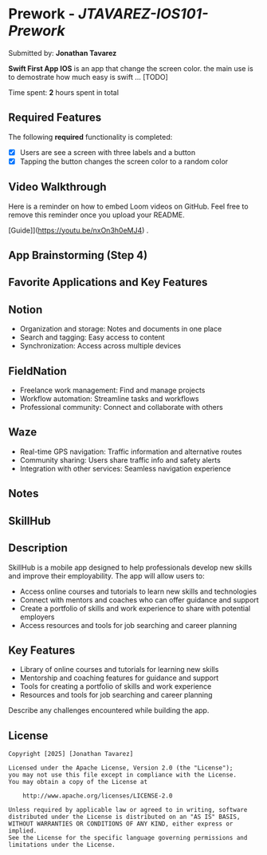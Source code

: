 
# Prework - *JTAVAREZ-IOS101-Prework*

Submitted by: **Jonathan Tavarez**

**Swift First App IOS** is an app that change the screen color. the main use is to demostrate how much easy is swift ... [TODO] 

Time spent: **2** hours spent in total

## Required Features

The following **required** functionality is completed:

- [X] Users are see a screen with three labels and a button
- [X] Tapping the button changes the screen color to a random color
 
## Video Walkthrough

Here is a reminder on how to embed Loom videos on GitHub. Feel free to remove this reminder once you upload your README. 

[Guide]](https://youtu.be/nxOn3h0eMJ4) .

## App Brainstorming (Step 4)

## Favorite Applications and Key Features

## Notion

* Organization and storage: Notes and documents in one place
* Search and tagging: Easy access to content
* Synchronization: Access across multiple devices

## FieldNation

* Freelance work management: Find and manage projects
* Workflow automation: Streamline tasks and workflows
* Professional community: Connect and collaborate with others

## Waze

* Real-time GPS navigation: Traffic information and alternative routes
* Community sharing: Users share traffic info and safety alerts
* Integration with other services: Seamless navigation experience
## Notes

## SkillHub

## Description
SkillHub is a mobile app designed to help professionals develop new skills and improve their employability. The app will allow users to:


* Access online courses and tutorials to learn new skills and technologies
* Connect with mentors and coaches who can offer guidance and support
* Create a portfolio of skills and work experience to share with potential employers
* Access resources and tools for job searching and career planning


## Key Features

* Library of online courses and tutorials for learning new skills
* Mentorship and coaching features for guidance and support
* Tools for creating a portfolio of skills and work experience
* Resources and tools for job searching and career planning

Describe any challenges encountered while building the app.

## License

    Copyright [2025] [Jonathan Tavarez]

    Licensed under the Apache License, Version 2.0 (the "License");
    you may not use this file except in compliance with the License.
    You may obtain a copy of the License at

        http://www.apache.org/licenses/LICENSE-2.0

    Unless required by applicable law or agreed to in writing, software
    distributed under the License is distributed on an "AS IS" BASIS,
    WITHOUT WARRANTIES OR CONDITIONS OF ANY KIND, either express or implied.
    See the License for the specific language governing permissions and
    limitations under the License.
